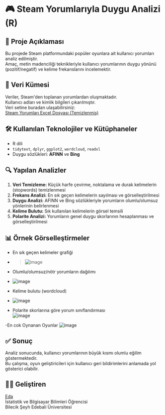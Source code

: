 # 🎮 Steam Yorumlarıyla Duygu Analizi (R)

## 📌 Proje Açıklaması
Bu projede Steam platformundaki popüler oyunlara ait kullanıcı yorumları analiz edilmiştir.  
Amaç, metin madenciliği teknikleriyle kullanıcı yorumlarının duygu yönünü (pozitif/negatif) ve kelime frekanslarını incelemektir.

## 📁 Veri Kümesi
Veriler, Steam'den toplanan yorumlardan oluşmaktadır.  
Kullanıcı adları ve kimlik bilgileri çıkarılmıştır.  
Veri setine buradan ulaşabilirsiniz:  
[Steam Yorumları Excel Dosyası (Temizlenmiş)](https://docs.google.com/spreadsheets/d/1va6G1xXhSAnriBd-QzRyLwc1ECkMQ4sz/edit?usp=drive_link)

## 🛠️ Kullanılan Teknolojiler ve Kütüphaneler
- R dili
- `tidytext`, `dplyr`, `ggplot2`, `wordcloud`, `readxl`
- Duygu sözlükleri: **AFINN** ve **Bing**

## 🔍 Yapılan Analizler
1. **Veri Temizleme:** Küçük harfe çevirme, noktalama ve durak kelimelerin (stopwords) temizlenmesi
2. **Frekans Analizi:** En sık geçen kelimelerin sayılması ve görselleştirilmesi
3. **Duygu Analizi:** AFINN ve Bing sözlükleriyle yorumların olumlu/olumsuz yönlerinin belirlenmesi
4. **Kelime Bulutu:** Sık kullanılan kelimelerin görsel temsili
5. **Polarite Analizi:** Yorumların genel duygu skorlarının hesaplanması ve görselleştirilmesi

## 📊 Örnek Görselleştirmeler
>

- En sık geçen kelimeler grafiği
- > ![image](https://github.com/user-attachments/assets/1626589f-8c57-4bcf-a64f-88c90ce8095f)

- Olumlu/olumsuz/nötr yorumların dağılımı
- ![image](https://github.com/user-attachments/assets/d802964e-6283-45ac-ad60-d9c6090f5e90)

- Kelime bulutu (wordcloud)
- ![image](https://github.com/user-attachments/assets/36581d0c-2186-4646-8b80-571835a86c89)
 
- Polarite skorlarına göre yorum sınıflandırması  
![image](https://github.com/user-attachments/assets/ca6d6d81-50fc-4d70-8ae5-9e95c093e66b)

-En cok Oynanan Oyunlar
![image](https://github.com/user-attachments/assets/c82b0c4d-d828-4300-b05f-9ce225ae5009)

## ✅ Sonuç
Analiz sonucunda, kullanıcı yorumlarının büyük kısmı olumlu eğilim göstermektedir.  
Bu çalışma, oyun geliştiricileri için kullanıcı geri bildirimlerini anlamada yol gösterici olabilir.

## 👩‍💻 Geliştiren
[Eda](https://github.com/eda22)  
İstatistik ve Bilgisayar Bilimleri Öğrencisi  
Bilecik Şeyh Edebali Üniversitesi
